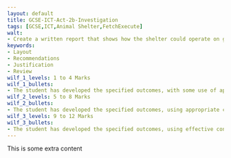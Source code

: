 ```yaml
---
layout: default
title: GCSE-ICT-Act-2b-Investigation
tags: [GCSE,ICT,Animal Shelter,FetchExecute]
walt:
- Create a written report that shows how the shelter could operate on grants of £300,000 and £500,000. They do not want a presentation.
keywords:
- Layout
- Recommendations
- Justification
- Review
wilf_1_levels: 1 to 4 Marks
wilf_1_bullets: 
- The student has developed the specified outcomes, with some use of appropriate content. They have used results from their model to make recommendations, some of which are sensible. They have carried out a limited review of their work but with few modifications.
wilf_2_levels: 5 to 8 Marks
wilf_2_bullets:
- The student has developed the specified outcomes, using appropriate content and features. They have used their model to consider alternatives and present sensible recommendations. They have reviewed their work and made modifications some of which are effective.
wilf_3_levels: 9 to 12 Marks
wilf_3_bullets:
- The student has developed the specified outcomes, using effective content and features. They have used their model to consider feasible alternatives and present well-reasoned recommendations. They have reviewed and modified their work throughout its development, using feedback from others to improve the outcomes.
---
```

This is some extra content
